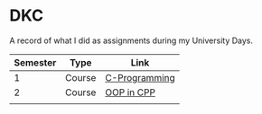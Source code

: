 # DKC
A record of what I did as assignments during my University Days.

| Semester | Type   | Link                                                                  |
| -------- | ------ | --------------------------------------------------------------------- |
| 1        | Course | [C-Programming](https://github.com/DKC195/DKC195-Sem-1-C-Programming) |
| 2        | Course | [OOP in CPP](OOP-in-CPP)                                              |
|          |        |                                                                       |
